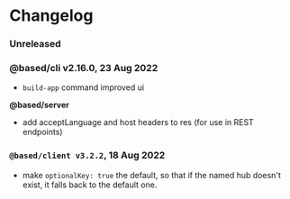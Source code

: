 # Changelog

### Unreleased

<!-- Put unrelease changes here, then when releasing, move them to a new entry with the correct date and list of changes. -->

### @based/cli v2.16.0, 23 Aug 2022

- `build-app` command improved ui

**@based/server**

- add acceptLanguage and host headers to res (for use in REST endpoints)

### `@based/client v3.2.2`, 18 Aug 2022

- make `optionalKey: true` the default, so that if the named hub doesn't exist, it falls back to the default one.

